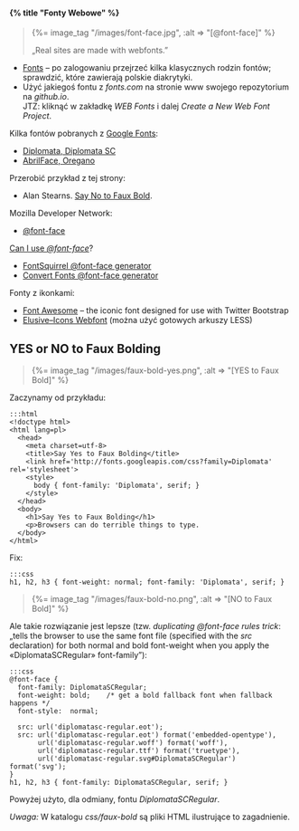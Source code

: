 #### {% title "Fonty Webowe" %}

<blockquote>
 {%= image_tag "/images/font-face.jpg", :alt => "[@font-face]" %}
 <p>„Real sites are made with webfonts.”</p>
</blockquote>


* [Fonts](http://www.fonts.com/) – po zalogowaniu
  przejrzeć kilka klasycznych rodzin fontów;
  sprawdzić, które zawierają polskie diakrytyki.
* Użyć jakiegoś fontu z *fonts.com* na stronie www swojego
  repozytorium na *github.io*.<br>
  JTZ: kliknąć w zakładkę *WEB Fonts* i dalej
  *Create a New Web Font Project*.

Kilka fontów pobranych z [Google Fonts](http://www.google.com/fonts/):

* [Diplomata, Diplomata SC](https://dl.dropboxusercontent.com/u/634385/diplomata-fonts.zip)
* [AbrilFace, Oregano](https://dl.dropboxusercontent.com/u/634385/web-fonts.zip)

Przerobić przykład z tej strony:

* Alan Stearns. [Say No to Faux Bold](http://www.alistapart.com/articles/say-no-to-faux-bold/).

Mozilla Developer Network:

* [@font-face](https://developer.mozilla.org/pl/docs/CSS/@font-face)

[Can I use *@font-face*](http://caniuse.com/#search=@font-face)?

* [FontSquirrel @font-face generator](http://www.fontsquirrel.com/tools/webfont-generator)
* [Convert Fonts @font-face generator](http://convertfonts.com/)

Fonty z ikonkami:

* [Font Awesome](http://fortawesome.github.com/Font-Awesome/) –
  the iconic font designed for use with Twitter Bootstrap
* [Elusive–Icons Webfont](http://shoestrap.org/downloads/elusive-icons-webfont/)
  (można użyć gotowych arkuszy LESS)


## YES or NO to Faux Bolding

<blockquote>
 {%= image_tag "/images/faux-bold-yes.png", :alt => "[YES to Faux Bold]" %}
</blockquote>

Zaczynamy od przykładu:

    :::html
    <!doctype html>
    <html lang=pl>
      <head>
        <meta charset=utf-8>
        <title>Say Yes to Faux Bolding</title>
        <link href='http://fonts.googleapis.com/css?family=Diplomata' rel='stylesheet'>
        <style>
          body { font-family: 'Diplomata', serif; }
        </style>
      </head>
      <body>
        <h1>Say Yes to Faux Bolding</h1>
        <p>Browsers can do terrible things to type.
      </body>
    </html>

Fix:

    :::css
    h1, h2, h3 { font-weight: normal; font-family: 'Diplomata', serif; }

<blockquote>
 {%= image_tag "/images/faux-bold-no.png", :alt => "[NO to Faux Bold]" %}
</blockquote>

Ale takie rozwiązanie jest lepsze
(tzw. *duplicating @font-face rules trick*: „tells the browser to use the same
font file (specified with the *src* declaration) for both normal and bold font-weight
when you apply the «DiplomataSCRegular» font-family”):

    :::css
    @font-face {
      font-family: DiplomataSCRegular;
      font-weight: bold;    /* get a bold fallback font when fallback happens */
      font-style:  normal;

      src: url('diplomatasc-regular.eot');
      src: url('diplomatasc-regular.eot') format('embedded-opentype'),
           url('diplomatasc-regular.woff') format('woff'),
           url('diplomatasc-regular.ttf') format('truetype'),
           url('diplomatasc-regular.svg#DiplomataSCRegular') format('svg');
    }
    h1, h2, h3 { font-family: DiplomataSCRegular, serif; }

Powyżej użyto, dla odmiany, fontu *DiplomataSCRegular*.

*Uwaga:* W katalogu *css/faux-bold* są pliki HTML ilustrujące to
zagadnienie.
